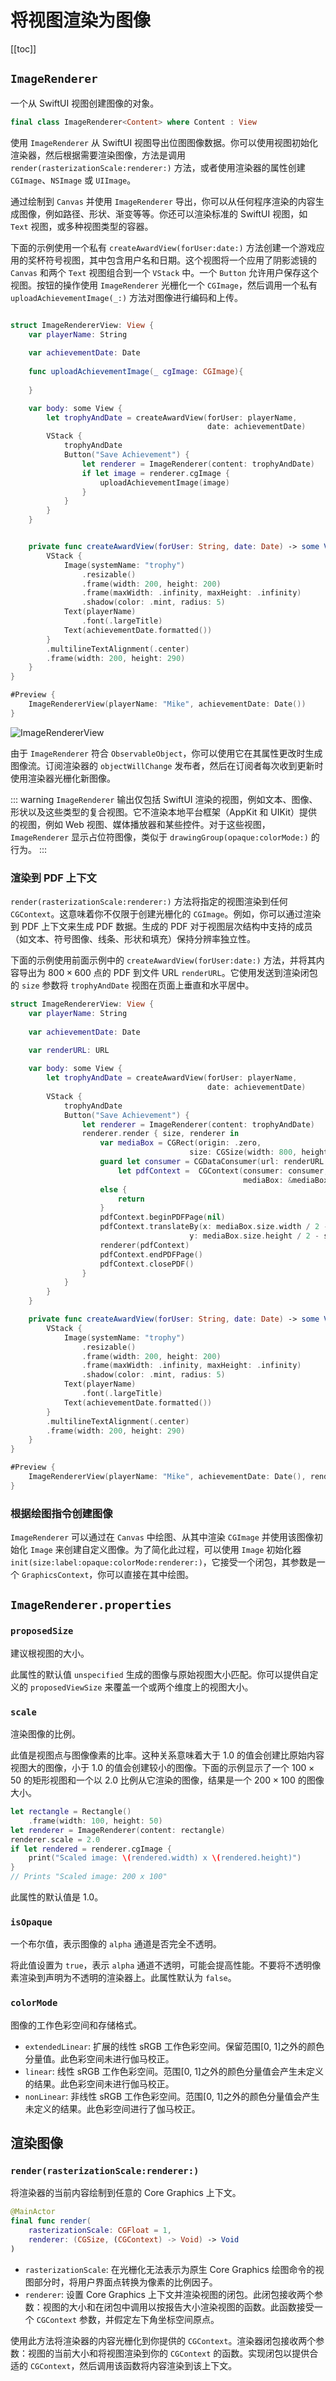 # 将视图渲染为图像

[[toc]]

## `ImageRenderer`

一个从 SwiftUI 视图创建图像的对象。

```swift
final class ImageRenderer<Content> where Content : View
```

使用 `ImageRenderer` 从 SwiftUI 视图导出位图图像数据。你可以使用视图初始化渲染器，然后根据需要渲染图像，方法是调用 `render(rasterizationScale:renderer:)` 方法，或者使用渲染器的属性创建 `CGImage`、`NSImage` 或 `UIImage`。

通过绘制到 `Canvas` 并使用 `ImageRenderer` 导出，你可以从任何程序渲染的内容生成图像，例如路径、形状、渐变等等。你还可以渲染标准的 SwiftUI 视图，如 `Text` 视图，或多种视图类型的容器。

下面的示例使用一个私有 `createAwardView(forUser:date:)` 方法创建一个游戏应用的奖杯符号视图，其中包含用户名和日期。这个视图将一个应用了阴影滤镜的 `Canvas` 和两个 `Text` 视图组合到一个 `VStack` 中。一个 `Button` 允许用户保存这个视图。按钮的操作使用 `ImageRenderer` 光栅化一个 `CGImage`，然后调用一个私有 `uploadAchievementImage(_:)` 方法对图像进行编码和上传。

```swift

struct ImageRendererView: View {
    var playerName: String
    
    var achievementDate: Date
    
    func uploadAchievementImage(_ cgImage: CGImage){
        
    }

    var body: some View {
        let trophyAndDate = createAwardView(forUser: playerName,
                                            date: achievementDate)
        VStack {
            trophyAndDate
            Button("Save Achievement") {
                let renderer = ImageRenderer(content: trophyAndDate)
                if let image = renderer.cgImage {
                    uploadAchievementImage(image)
                }
            }
        }
    }


    private func createAwardView(forUser: String, date: Date) -> some View {
        VStack {
            Image(systemName: "trophy")
                .resizable()
                .frame(width: 200, height: 200)
                .frame(maxWidth: .infinity, maxHeight: .infinity)
                .shadow(color: .mint, radius: 5)
            Text(playerName)
                .font(.largeTitle)
            Text(achievementDate.formatted())
        }
        .multilineTextAlignment(.center)
        .frame(width: 200, height: 290)
    }
}

#Preview {
    ImageRendererView(playerName: "Mike", achievementDate: Date())
}

```

![ImageRendererView](../../images/ImageRendererView.png)

由于 `ImageRenderer` 符合 `ObservableObject`，你可以使用它在其属性更改时生成图像流。订阅渲染器的 `objectWillChange` 发布者，然后在订阅者每次收到更新时使用渲染器光栅化新图像。

::: warning
`ImageRenderer` 输出仅包括 SwiftUI 渲染的视图，例如文本、图像、形状以及这些类型的复合视图。它不渲染本地平台框架（AppKit 和 UIKit）提供的视图，例如 Web 视图、媒体播放器和某些控件。对于这些视图，`ImageRenderer` 显示占位符图像，类似于 `drawingGroup(opaque:colorMode:)` 的行为。
:::

### 渲染到 PDF 上下文

`render(rasterizationScale:renderer:)` 方法将指定的视图渲染到任何 `CGContext`。这意味着你不仅限于创建光栅化的 `CGImage`。例如，你可以通过渲染到 PDF 上下文来生成 PDF 数据。生成的 PDF 对于视图层次结构中支持的成员（如文本、符号图像、线条、形状和填充）保持分辨率独立性。

下面的示例使用前面示例中的 `createAwardView(forUser:date:)` 方法，并将其内容导出为 $800 \times 600$ 点的 PDF 到文件 URL `renderURL`。它使用发送到渲染闭包的 `size` 参数将 `trophyAndDate` 视图在页面上垂直和水平居中。


```swift
struct ImageRendererView: View {
    var playerName: String
    
    var achievementDate: Date
    
    var renderURL: URL

    var body: some View {
        let trophyAndDate = createAwardView(forUser: playerName,
                                            date: achievementDate)
        VStack {
            trophyAndDate
            Button("Save Achievement") {
                let renderer = ImageRenderer(content: trophyAndDate)
                renderer.render { size, renderer in
                    var mediaBox = CGRect(origin: .zero,
                                        size: CGSize(width: 800, height: 600))
                    guard let consumer = CGDataConsumer(url: renderURL as CFURL),
                        let pdfContext =  CGContext(consumer: consumer,
                                                    mediaBox: &mediaBox, nil)
                    else {
                        return
                    }
                    pdfContext.beginPDFPage(nil)
                    pdfContext.translateBy(x: mediaBox.size.width / 2 - size.width / 2,
                                        y: mediaBox.size.height / 2 - size.height / 2)
                    renderer(pdfContext)
                    pdfContext.endPDFPage()
                    pdfContext.closePDF()
                }
            }
        }
    }

    private func createAwardView(forUser: String, date: Date) -> some View {
        VStack {
            Image(systemName: "trophy")
                .resizable()
                .frame(width: 200, height: 200)
                .frame(maxWidth: .infinity, maxHeight: .infinity)
                .shadow(color: .mint, radius: 5)
            Text(playerName)
                .font(.largeTitle)
            Text(achievementDate.formatted())
        }
        .multilineTextAlignment(.center)
        .frame(width: 200, height: 290)
    }
}

#Preview {
    ImageRendererView(playerName: "Mike", achievementDate: Date(), renderURL: URL(string: "www.apple.com")!)
}
```

### 根据绘图指令创建图像

`ImageRenderer` 可以通过在 `Canvas` 中绘图、从其中渲染 `CGImage` 并使用该图像初始化 `Image` 来创建自定义图像。为了简化此过程，可以使用 `Image` 初始化器 `init(size:label:opaque:colorMode:renderer:)`，它接受一个闭包，其参数是一个 `GraphicsContext`，你可以直接在其中绘图。


## `ImageRenderer.properties`

### `proposedSize`

建议根视图的大小。

此属性的默认值 `unspecified` 生成的图像与原始视图大小匹配。你可以提供自定义的 `proposedViewSize` 来覆盖一个或两个维度上的视图大小。

### `scale`

渲染图像的比例。

此值是视图点与图像像素的比率。这种关系意味着大于 $1.0$ 的值会创建比原始内容视图大的图像，小于 $1.0$ 的值会创建较小的图像。下面的示例显示了一个 $100 \times 50$ 的矩形视图和一个以 $2.0$ 比例从它渲染的图像，结果是一个 $200 \times 100$ 的图像大小。

```swift
let rectangle = Rectangle()
    .frame(width: 100, height: 50)
let renderer = ImageRenderer(content: rectangle)
renderer.scale = 2.0
if let rendered = renderer.cgImage {
    print("Scaled image: \(rendered.width) x \(rendered.height)")
}
// Prints "Scaled image: 200 x 100"
```

此属性的默认值是 1.0。

### `isOpaque`

一个布尔值，表示图像的 `alpha` 通道是否完全不透明。

将此值设置为 `true`，表示 `alpha` 通道不透明，可能会提高性能。不要将不透明像素渲染到声明为不透明的渲染器上。此属性默认为 `false`。


### `colorMode`

图像的工作色彩空间和存储格式。

- `extendedLinear`: 扩展的线性 sRGB 工作色彩空间。保留范围[0, 1]之外的颜色分量值。此色彩空间未进行伽马校正。
- `linear`: 线性 sRGB 工作色彩空间。范围[0, 1]之外的颜色分量值会产生未定义的结果。此色彩空间未进行伽马校正。
- `nonLinear`: 非线性 sRGB 工作色彩空间。范围[0, 1]之外的颜色分量值会产生未定义的结果。此色彩空间进行了伽马校正。

## 渲染图像

### `render(rasterizationScale:renderer:)`

将渲染器的当前内容绘制到任意的 Core Graphics 上下文。

```swift
@MainActor
final func render(
    rasterizationScale: CGFloat = 1,
    renderer: (CGSize, (CGContext) -> Void) -> Void
)
```

- `rasterizationScale`: 在光栅化无法表示为原生 Core Graphics 绘图命令的视图部分时，将用户界面点转换为像素的比例因子。
- `renderer`: 设置 Core Graphics 上下文并渲染视图的闭包。此闭包接收两个参数：视图的大小和在闭包中调用以按报告大小渲染视图的函数。此函数接受一个 `CGContext` 参数，并假定左下角坐标空间原点。

使用此方法将渲染器的内容光栅化到你提供的 `CGContext`。渲染器闭包接收两个参数：视图的当前大小和将视图渲染到你的 `CGContext` 的函数。实现闭包以提供合适的 `CGContext`，然后调用该函数将内容渲染到该上下文。